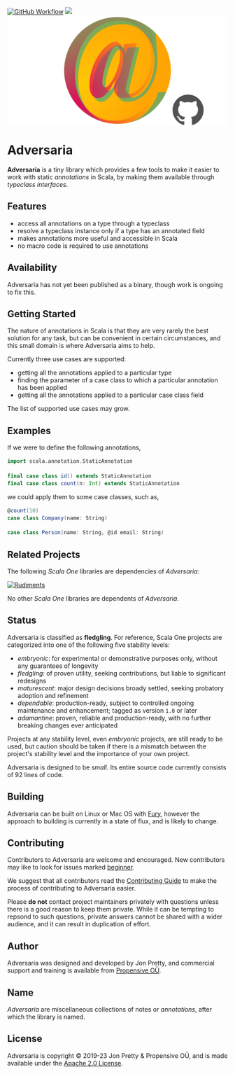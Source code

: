 [<img alt="GitHub Workflow" src="https://img.shields.io/github/actions/workflow/status/propensive/adversaria/main.yml?style=for-the-badge" height="24">](https://github.com/propensive/adversaria/actions)
[<img src="https://img.shields.io/discord/633198088311537684?color=8899f7&label=DISCORD&style=for-the-badge" height="24">](https://discord.gg/7b6mpF6Qcf)
<img src="/doc/images/github.png" valign="middle">

# Adversaria

__Adversaria__ is a tiny library which provides a few tools to make it easier to work with static
_annotations_ in Scala, by making them available through _typeclass interfaces_.

## Features

- access all annotations on a type through a typeclass
- resolve a typeclass instance only if a type has an annotated field
- makes annotations more useful and accessible in Scala
- no macro code is required to use annotations


## Availability

Adversaria has not yet been published as a binary, though work is ongoing to fix this.

## Getting Started

The nature of annotations in Scala is that they are very rarely the best solution for any task, but
can be convenient in certain circumstances, and this small domain is where Adversaria aims to help.

Currently three use cases are supported:

- getting all the annotations applied to a particular type
- finding the parameter of a case class to which a particular annotation has been applied
- getting all the annotations applied to a particular case class field

The list of supported use cases may grow.

## Examples

If we were to define the following annotations,
```scala
import scala.annotation.StaticAnnotation

final case class id() extends StaticAnnotation
final case class count(n: Int) extends StaticAnnotation
```

we could apply them to some case classes, such as,
```scala
@count(10)
case class Company(name: String)

case class Person(name: String, @id email: String)
```


## Related Projects

The following _Scala One_ libraries are dependencies of _Adversaria_:

[![Rudiments](https://github.com/propensive/rudiments/raw/main/doc/images/128x128.png)](https://github.com/propensive/rudiments/) &nbsp;

No other _Scala One_ libraries are dependents of _Adversaria_.

## Status

Adversaria is classified as __fledgling__. For reference, Scala One projects are
categorized into one of the following five stability levels:

- _embryonic_: for experimental or demonstrative purposes only, without any guarantees of longevity
- _fledgling_: of proven utility, seeking contributions, but liable to significant redesigns
- _maturescent_: major design decisions broady settled, seeking probatory adoption and refinement
- _dependable_: production-ready, subject to controlled ongoing maintenance and enhancement; tagged as version `1.0` or later
- _adamantine_: proven, reliable and production-ready, with no further breaking changes ever anticipated

Projects at any stability level, even _embryonic_ projects, are still ready to
be used, but caution should be taken if there is a mismatch between the
project's stability level and the importance of your own project.

Adversaria is designed to be _small_. Its entire source code currently consists
of 92 lines of code.

## Building

Adversaria can be built on Linux or Mac OS with [Fury](/propensive/fury), however
the approach to building is currently in a state of flux, and is likely to
change.

## Contributing

Contributors to Adversaria are welcome and encouraged. New contributors may like to look for issues marked
<a href="https://github.com/propensive/adversaria/labels/beginner">beginner</a>.

We suggest that all contributors read the [Contributing Guide](/contributing.md) to make the process of
contributing to Adversaria easier.

Please __do not__ contact project maintainers privately with questions unless
there is a good reason to keep them private. While it can be tempting to
repsond to such questions, private answers cannot be shared with a wider
audience, and it can result in duplication of effort.

## Author

Adversaria was designed and developed by Jon Pretty, and commercial support and training is available from
[Propensive O&Uuml;](https://propensive.com/).



## Name

_Adversaria_ are miscellaneous collections of notes or _annotations_, after which the library is named.

## License

Adversaria is copyright &copy; 2019-23 Jon Pretty & Propensive O&Uuml;, and is made available under the
[Apache 2.0 License](/license.md).
